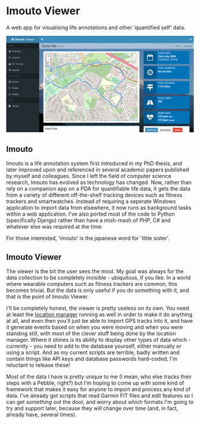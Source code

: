 Imouto Viewer
=============

A web app for visualising life annotations and other 'quantified self' data.

![Imouto Viewer sample event screen](static/viewer/graphics/imouto-screenshot.png)

Imouto
------
Imouto is a life annotation system first introduced in my PhD thesis, and
later improved upon and referenced in several academic papers published by
myself and colleagues. Since I left the field of computer science research,
Imouto has evolved as technology has changed. Now, rather than rely on
a companion app on a PDA for quantifiable life data, it gets the data from
a variety of different off-the-shelf tracking devices such as fitness
trackers and smartwatches. Instead of requiring a seperate Windows
application to import data from elsewhere, it now runs as background
tasks within a web application. I've also ported most of the code to
Python (specifically Django) rather than have a mish-mash of PHP, C# and
whatever else was required at the time.

For those interested, 'imouto' is the japanese word for 'little sister'.

Imouto Viewer
-------------
The viewer is the bit the user sees the most. My goal was always for the
data collection to be completely invisible - ubiquitous, if you like.
In a world where wearable computers such as fitness trackers are common,
this becomes trivial. But the data is only useful if you do something with
it, and that is the point of Imouto Viewer.

I'll be completely honest, the viewer is pretty useless on its own.
You need at least the [location manager](/ads04r/imouto-location-manager) running as well in order to
make it do anything at all, and even then you'll just be able to import
GPS tracks into it, and have it generate events based on when you
were moving and when you were standing still, with most of the clever
stuff being done by the location manager. Where it shines is its ability
to display other types of data which - currently - you need to add
to the database yourself, either manually or using a script. And as my
current scripts are terrible, badly written and contain things like
API keys and database passwords hard-coded, I'm reluctant to release
these!

Most of the data I have is pretty unique to me (I mean, who else tracks
their steps with a Pebble, right?) but I'm hoping to come up with some
kind of framework that makes it easy for anyone to import and process
any kind of data. I've already got scripts that read Garmin FIT files
and edit features so I can get *something* out the door, and worry
about which formats I'm going to try and support later, because they
*will* change over time (and, in fact, already have, several times).
